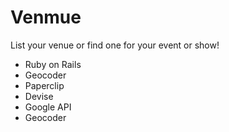 # Venmue

List your venue or find one for your event or show!

* Ruby on Rails
* Geocoder
* Paperclip
* Devise
* Google API
* Geocoder